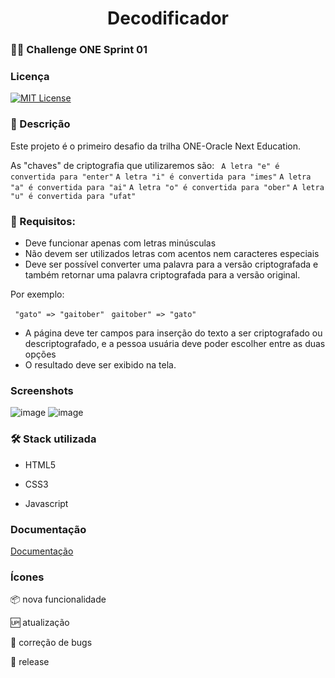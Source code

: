 <h1 align="center"> Decodificador </h1>

###  🧗🏽 Challenge ONE Sprint 01  


### Licença

[![MIT License](https://img.shields.io/badge/License-MIT-green.svg)](https://choosealicense.com/licenses/mit/)



### 📝 Descrição 

Este projeto é o primeiro desafio da trilha ONE-Oracle Next Education.

As "chaves" de criptografia que utilizaremos são:
`` A letra "e" é convertida para "enter"`` 
``A letra "i" é convertida para "imes"``
``A letra "a" é convertida para "ai"``
``A letra "o" é convertida para "ober"``
``A letra "u" é convertida para "ufat"``

### 🧵 Requisitos:
- Deve funcionar apenas com letras minúsculas
- Não devem ser utilizados letras com acentos nem caracteres especiais
- Deve ser possível converter uma palavra para a versão criptografada e também retornar uma palavra criptografada para a versão original.

Por exemplo:

`` "gato" => "gaitober"`` 
 `` gaitober" => "gato"`` 

- A página deve ter campos para inserção do texto a ser criptografado ou descriptografado, e a pessoa usuária deve poder escolher entre as duas opções
- O resultado deve ser exibido na tela.

### Screenshots

![image](https://user-images.githubusercontent.com/85380530/209748137-a9566b6d-7be1-4ed4-98ec-7864619bebce.png)
![image](https://user-images.githubusercontent.com/85380530/209748227-f3c6855d-c459-4001-a07e-c3a2cb366150.png)




### :hammer_and_wrench:	 Stack utilizada

* HTML5 

* CSS3

* Javascript

### Documentação

[Documentação](https://www.w3schools.com/)

### Ícones 

:package: nova funcionalidade 

:up: atualização 

:bug: correção de bugs

:checkered_flag: release 
